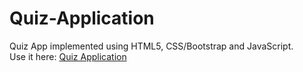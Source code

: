 # Quiz-Application

Quiz App implemented using HTML5, CSS/Bootstrap and JavaScript.<br>
Use it here:  [Quiz Application](https://quiz-application-3p34g8177o6kkma4cfp.web.codequotient.com/)
